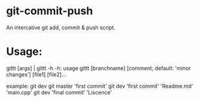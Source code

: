 # git-commit-push 
An intercative git add, commit & push script.

# Usage: 
gittt [args] | gittt -h
-h: usage
gittt [branchname] <optional>[comment; default: 'minor changes'] <optional>[file1] <optional>[file2]...

example:
git dev
git master 'first commit'
git dev 'first commit' 'Readme.md' 'main.cpp'
git dev 'final commit' 'Liscence'